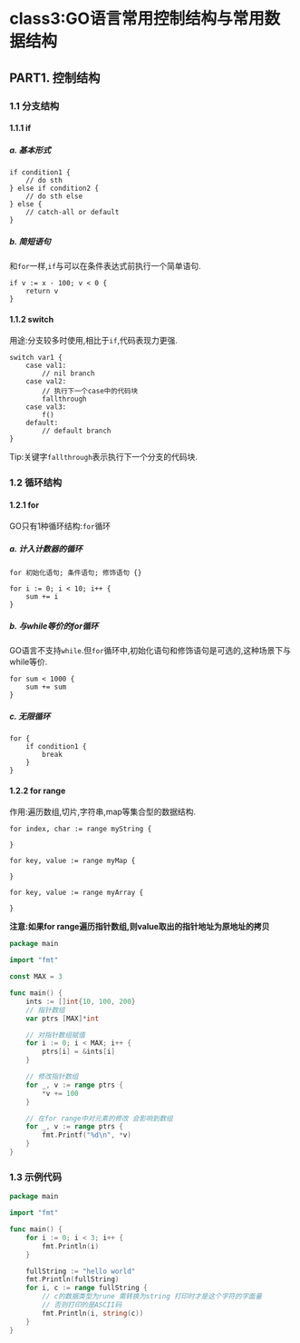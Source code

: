 # class3:GO语言常用控制结构与常用数据结构

## PART1. 控制结构

### 1.1 分支结构

#### 1.1.1 if

##### a. 基本形式

```
if condition1 {
	// do sth
} else if condition2 {
	// do sth else
} else {
	// catch-all or default
}
```

##### b. 简短语句

和`for`一样,`if`与可以在条件表达式前执行一个简单语句.

```
if v := x - 100; v < 0 {
	return v
}
```

#### 1.1.2 switch

用途:分支较多时使用,相比于`if`,代码表现力更强.

```
switch var1 {
	case val1:
		// nil branch
	case val2:
		// 执行下一个case中的代码块
		fallthrough
	case val3:
		f()
	default:
		// default branch
}
```

Tip:关键字`fallthrough`表示执行下一个分支的代码块.

### 1.2 循环结构

#### 1.2.1 for

GO只有1种循环结构:`for`循环

##### a. 计入计数器的循环

```
for 初始化语句; 条件语句; 修饰语句 {}
```

```
for i := 0; i < 10; i++ {
	sum += i
}
```

##### b. 与while等价的for循环

GO语言不支持`while`.但`for`循环中,初始化语句和修饰语句是可选的,这种场景下与while等价.

```
for sum < 1000 {
	sum += sum
}
```

##### c. 无限循环

```
for {
	if condition1 {
		break
	}
}
```

#### 1.2.2 for range

作用:遍历数组,切片,字符串,map等集合型的数据结构.

```
for index, char := range myString {

}
```

```
for key, value := range myMap {

}
```

```
for key, value := range myArray {

}
```

**注意:如果for range遍历指针数组,则value取出的指针地址为原地址的拷贝**

```go
package main

import "fmt"

const MAX = 3

func main() {
	ints := []int{10, 100, 200}
	// 指针数组
	var ptrs [MAX]*int

	// 对指针数组赋值
	for i := 0; i < MAX; i++ {
		ptrs[i] = &ints[i]
	}

	// 修改指针数组
	for _, v := range ptrs {
		*v += 100
	}

	// 在for range中对元素的修改 会影响到数组
	for _, v := range ptrs {
		fmt.Printf("%d\n", *v)
	}
}
```

### 1.3 示例代码

```go
package main

import "fmt"

func main() {
	for i := 0; i < 3; i++ {
		fmt.Println(i)
	}

	fullString := "hello world"
	fmt.Println(fullString)
	for i, c := range fullString {
		// c的数据类型为rune 需转换为string 打印时才是这个字符的字面量
		// 否则打印的是ASCII码
		fmt.Println(i, string(c))
	}
}
```












































